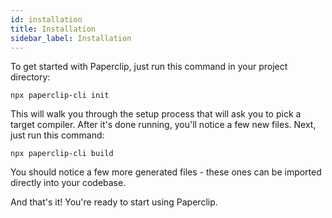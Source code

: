 ```yaml
---
id: installation
title: Installation
sidebar_label: Installation
---
```


To get started with Paperclip, just run this command in your project directory:

```
npx paperclip-cli init
```

This will walk you through the setup process that will ask you to pick a target compiler. After it's done running, you'll notice a few new files. Next, just run this command:

```
npx paperclip-cli build
```

You should notice a few more generated files - these ones can be imported directly into your codebase.

And that's it! You're ready to start using Paperclip. 

